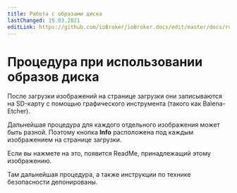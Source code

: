 ```yaml
---
title: Работа с образами диска
lastChanged: 19.03.2021
editLink: https://github.com/ioBroker/ioBroker.docs/edit/master/docs/ru/install/images.md
---
```

# Процедура при использовании образов диска
После загрузки изображений на странице загрузки они записываются на SD-карту с помощью графического инструмента (такого как Balena-Etcher).

Дальнейшая процедура для каждого отдельного изображения может быть разной.
Поэтому кнопка **Info** расположена под каждым изображением на странице загрузки.

Если вы нажмете на это, появится ReadMe, принадлежащий этому изображению.

Там дальнейшая процедура, а также инструкции по технике безопасности депонированы.
